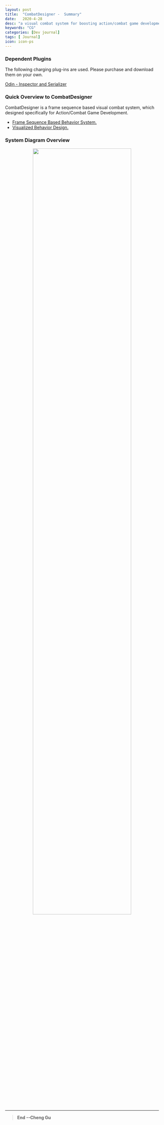 ```yaml
---
layout: post
title:  "CombatDesigner -  Summary"
date:   2020-4-28
desc: "a visual combat system for boosting action/combat game development in unity"
keywords: "CG"
categories: [Dev journal]
tags: [ Journal]
icon: icon-ps
---
```


### Dependent Plugins
The following charging plug-ins are used. Please purchase and download them on your own.

[Odin - Inspector and Serializer](https://assetstore.unity.com/packages/tools/utilities/odin-inspector-and-serializer-89041)

### Quick Overview to CombatDesigner

CombatDesigner is a frame sequence based visual combat system, which designed specifically for Action/Combat Game Development.
- <a href="Frame Sequence Based Behavior System">Frame Sequence Based Behavior System.</a>
- <a href="Visualized Behavior Design">Visualized Behavior Design.<a>


### System Diagram Overview

<p align="center">     
<img src="https://github.com/gucheng0712/CombatDesigner/blob/master/imgs/SystemDiagram.png" width="80%">
</p>

---
>**End --Cheng Gu**
